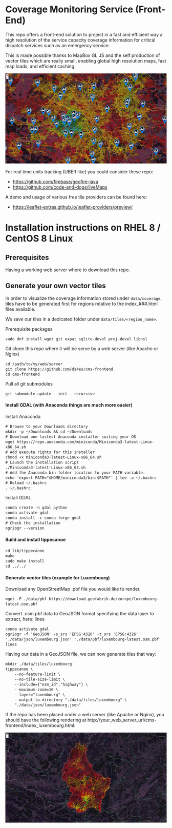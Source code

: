 # Coverage Monitoring Service (Front-End)

This repo offers a front-end solution to project in a fast and efficient way a high resolution of the service capacity coverage information for critical dispatch services such as an emergency service.

This is made possible thanks to MapBox GL JS and the self production of vector tiles which are really small, enabling global high resolution maps, fast map loads, and efficient caching. 

![Rendering example for Ile-de-France region](img/rendering_example_ile-de-france.jpg)

For real time units tracking (UBER like) you could consider these repo:

* https://github.com/firebase/geofire-java
* https://github.com/code-and-dogs/liveMaps

A demo and usage of various free tile providers can be found here:

* https://leaflet-extras.github.io/leaflet-providers/preview/

# Installation instructions on RHEL 8 / CentOS 8 Linux

## Prerequisites

Having a working web server where to download this repo.

## Generate your own vector tiles 

In order to visualize the coverage information stored under `data/coverage`, tiles have to be generated first for regions relative to the index_###.html files available.

We save our tiles in a dedicated folder under `data/tiles/<region_name>`.

Prerequisite packages
```
sudo dnf install wget git expat sqlite-devel proj-devel libnsl
```

Git clone this repo where it will be serve by a web server (like Apache or Nginx)
```
cd /path/to/my/web/server
git clone https://github.com/ds4es/cms-frontend
cd cms-frontend
```

Pull all git submodules
```
git submodule update --init --recursive
```

#### Install GDAL (with Anaconda things are much more easier)
Install Anaconda
```
# Browse to your Downloads directory
mkdir -p ~/Downloads && cd ~/Downloads
# Download one lastest Anaconda installer suiting your OS
wget https://repo.anaconda.com/miniconda/Miniconda3-latest-Linux-x86_64.sh
# Add execute rights for this installer
chmod +x Miniconda3-latest-Linux-x86_64.sh
# Launch the installation script
./Miniconda3-latest-Linux-x86_64.sh
# Add the Anaconda bin folder location to your PATH variable.
echo 'export PATH="$HOME/miniconda3/bin:$PATH"' | tee -a ~/.bashrc
# Reload ~/.bashrc
. ~/.bashrc
```

Install GDAL
```
conda create -n gdal python
conda activate gdal
conda install -c conda-forge gdal
# Check the installation
ogr2ogr --version
```

#### Build and install tippecanoe
```
cd lib/tippecanoe
make
sudo make install
cd ../../
```

#### Generate vector tiles (example for Luxembourg)
Download any OpenStreetMap .pbf file you would like to render.
```
wget -P ./data/pbf https://download.geofabrik.de/europe/luxembourg-latest.osm.pbf
```
Convert .osm.pbf data to GeoJSON format specifying the data layer to extract, here: lines
```
conda activate gdal
ogr2ogr -f 'GeoJSON' -s_srs 'EPSG:4326' -t_srs 'EPSG:4326' './data/json/luxembourg.json' './data/pbf/luxembourg-latest.osm.pbf' lines
```
Having our data in a GeoJSON file, we can now generate tiles that way:
```
mkdir ./data/tiles/luxembourg
tippecanoe \
	--no-feature-limit \
	--no-tile-size-limit \
	--include={"osm_id","highway"} \
	--maximum-zoom=16 \
	--layer="luxembourg" \
	--output-to-directory "./data/tiles/luxembourg" \
	"./data/json/luxembourg.json"
```

If the repo has been placed under a web server (like Apache or Nginx), you should have the following rendering at http://your_web_server_url/cms-frontend/index_luxembourg.html:

![Rendering example for Luxembourg](img/rendering_example_luxembourg.jpg)